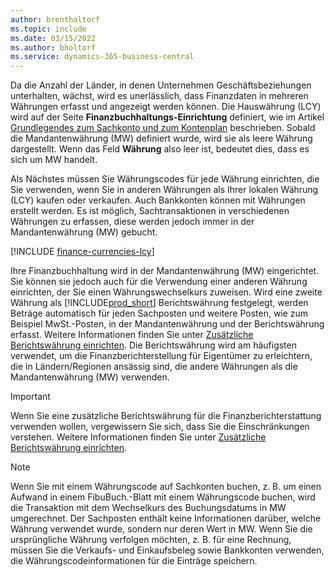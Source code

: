 ```yaml
---
author: brentholtorf
ms.topic: include
ms.date: 03/15/2022
ms.author: bholtorf
ms.service: dynamics-365-business-central
---
```

Da die Anzahl der Länder, in denen Unternehmen Geschäftsbeziehungen unterhalten, wächst, wird es unerlässlich, dass Finanzdaten in mehreren Währungen erfasst und angezeigt werden können. Die Hauswährung (LCY) wird auf der Seite **Finanzbuchhaltungs-Einrichtung** definiert, wie im Artikel [Grundlegendes zum Sachkonto und zum Kontenplan](../finance-general-ledger.md) beschrieben. Sobald die Mandantenwährung (MW) definiert wurde, wird sie als leere Währung dargestellt. Wenn das Feld **Währung** also leer ist, bedeutet dies, dass es sich um MW handelt.  

Als Nächstes müssen Sie Währungscodes für jede Währung einrichten, die Sie verwenden, wenn Sie in anderen Währungen als Ihrer lokalen Währung (LCY) kaufen oder verkaufen. Auch Bankkonten können mit Währungen erstellt werden. Es ist möglich, Sachtransaktionen in verschiedenen Währungen zu erfassen, diese werden jedoch immer in der Mandantenwährung (MW) gebucht.

[!INCLUDE [finance-currencies-lcy](finance-currencies-lcy-note.md)]

Ihre Finanzbuchhaltung wird in der Mandantenwährung (MW) eingerichtet. Sie können sie jedoch auch für die Verwendung einer anderen Währung einrichten, der Sie einen Währungswechselkurs zuweisen. Wird eine zweite Währung als [!INCLUDE[prod_short](prod_short.md)] Berichtswährung festgelegt, werden Beträge automatisch für jeden Sachposten und weitere Posten, wie zum Beispiel MwSt.-Posten, in der Mandantenwährung und der Berichtswährung erfasst. Weitere Informationen finden Sie unter [Zusätzliche Berichtswährung einrichten](../finance-how-setup-additional-currencies.md). Die Berichtswährung wird am häufigsten verwendet, um die Finanzberichterstellung für Eigentümer zu erleichtern, die in Ländern/Regionen ansässig sind, die andere Währungen als die Mandantenwährung (MW) verwenden.  

> [!IMPORTANT]
> Wenn Sie eine zusätzliche Berichtswährung für die Finanzberichterstattung verwenden wollen, vergewissern Sie sich, dass Sie die Einschränkungen verstehen. Weitere Informationen finden Sie unter [Zusätzliche Berichtswährung einrichten](../finance-how-setup-additional-currencies.md).

> [!NOTE]  
> Wenn Sie mit einem Währungscode auf Sachkonten buchen, z. B. um einen Aufwand in einem FibuBuch.-Blatt mit einem Währungscode buchen, wird die Transaktion mit dem Wechselkurs des Buchungsdatums in MW umgerechnet. Der Sachposten enthält keine Informationen darüber, welche Währung verwendet wurde, sondern nur deren Wert in MW. Wenn Sie die ursprüngliche Währung verfolgen möchten, z. B. für eine Rechnung, müssen Sie die Verkaufs- und Einkaufsbeleg sowie Bankkonten verwenden, die Währungscodeinformationen für die Einträge speichern.
